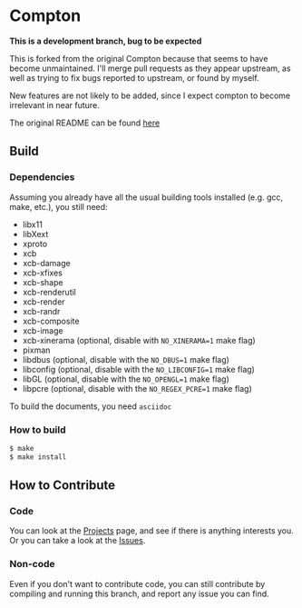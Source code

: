 Compton
=======

**This is a development branch, bug to be expected**

This is forked from the original Compton because that seems to have become unmaintained. I'll merge pull requests as they appear upstream, as well as trying to fix bugs reported to upstream, or found by myself.

New features are not likely to be added, since I expect compton to become irrelevant in near future.

The original README can be found [here](README_orig.md)

## Build

### Dependencies

Assuming you already have all the usual building tools installed (e.g. gcc, make, etc.), you still need:

* libx11
* libXext
* xproto
* xcb
* xcb-damage
* xcb-xfixes
* xcb-shape
* xcb-renderutil
* xcb-render
* xcb-randr
* xcb-composite
* xcb-image
* xcb-xinerama (optional, disable with `NO_XINERAMA=1` make flag)
* pixman
* libdbus (optional, disable with the `NO_DBUS=1` make flag)
* libconfig (optional, disable with the `NO_LIBCONFIG=1` make flag)
* libGL (optional, disable with the `NO_OPENGL=1` make flag)
* libpcre (optional, disable with the `NO_REGEX_PCRE=1` make flag)

To build the documents, you need `asciidoc`

### How to build

```bash
$ make
$ make install
```

## How to Contribute

### Code

You can look at the [Projects](https://github.com/yshui/compton/projects) page, and see if there is anything interests you. Or you can take a look at the [Issues](https://github.com/yshui/compton/issues).

### Non-code

Even if you don't want to contribute code, you can still contribute by compiling and running this branch, and report any issue you can find.
